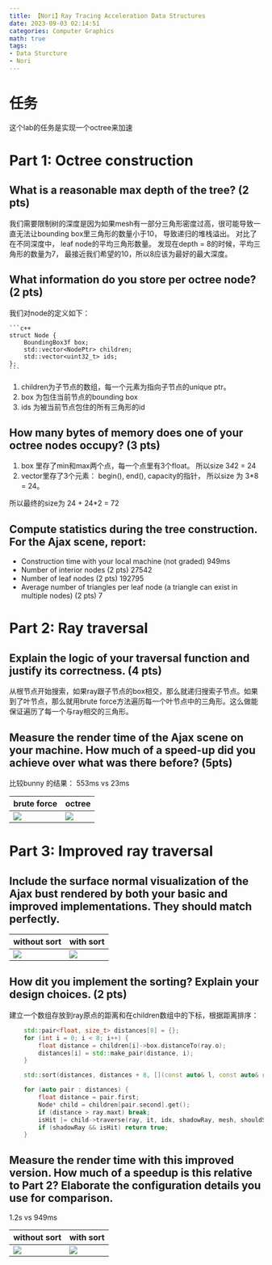 ```yaml
---
title: 【Nori】Ray Tracing Acceleration Data Structures
date: 2023-09-03 02:14:51
categories: Computer Graphics
math: true
tags:
- Data Sturcture
- Nori
---
```

# 任务
这个lab的任务是实现一个octree来加速

# Part 1: Octree construction

## What is a reasonable max depth of the tree? (2 pts)
我们需要限制树的深度是因为如果mesh有一部分三角形密度过高，很可能导致一直无法让bounding box里三角形的数量小于10， 导致递归的堆栈溢出。
对比了在不同深度中， leaf node的平均三角形数量。 发现在depth = 8的时候，平均三角形的数量为7， 最接近我们希望的10，所以8应该为最好的最大深度。

## What information do you store per octree node? (2 pts)
我们对node的定义如下：

    ```c++
    struct Node {
        BoundingBox3f box;
        std::vector<NodePtr> children;
        std::vector<uint32_t> ids;
    };
    ```

1. children为子节点的数组，每一个元素为指向子节点的unique ptr。
2. box 为包住当前节点的bounding box
3. ids 为被当前节点包住的所有三角形的id

## How many bytes of memory does one of your octree nodes occupy? (3 pts)

1. box 里存了min和max两个点，每一个点里有3个float。 所以size 3*4*2 = 24
2. vector里存了3个元素： begin(), end(), capacity的指针， 所以size 为 3*8 = 24。

所以最终的size为 24 + 24*2 = 72


## Compute statistics during the tree construction. For the Ajax scene, report:

- Construction time with your local machine (not graded)
        949ms
- Number of interior nodes (2 pts)
        27542
- Number of leaf nodes (2 pts)
        192795
- Average number of triangles per leaf node (a triangle can exist in multiple nodes) (2 pts)
        7


# Part 2: Ray traversal

## Explain the logic of your traversal function and justify its correctness. (4 pts)


从根节点开始搜索，如果ray跟子节点的box相交，那么就递归搜索子节点。如果到了叶节点，那么就用brute force方法遍历每一个叶节点中的三角形。这么做能保证遍历了每一个与ray相交的三角形。

## Measure the render time of the Ajax scene on your machine. How much of a speed-up did you achieve over what was there before? (5pts)

比较bunny 的结果： 553ms vs 23ms


|brute force| octree|
|--- | --- |
|![](bunny_brute.png)|![](bunny_oct.png)|
# Part 3: Improved ray traversal
## Include the surface normal visualization of the Ajax bust rendered by both your basic and improved implementations. They should match perfectly.

|without sort| with sort|
|--- | --- |
|![](ajax.png)|![](ajax_sort.png)|

## How dit you implement the sorting? Explain your design choices. (2 pts)

建立一个数组存放到ray原点的距离和在children数组中的下标，根据距离排序：

```c++
    std::pair<float, size_t> distances[8] = {};
    for (int i = 0; i < 8; i++) {
        float distance = children[i]->box.distanceTo(ray.o);
        distances[i] = std::make_pair(distance, i);
    }

    std::sort(distances, distances + 8, [](const auto& l, const auto& r) { return l.first < r.first; });

    for (auto pair : distances) {
        float distance = pair.first;
        Node* child = children[pair.second].get();
        if (distance > ray.maxt) break;
        isHit |= child->traverse(ray, it, idx, shadowRay, mesh, shouldSort);
        if (shadowRay && isHit) return true;
    }
```

## Measure the render time with this improved version. How much of a speedup is this relative to Part 2? Elaborate the configuration details you use for comparison.

1.2s vs 949ms


|without sort| with sort|
|--- | --- |
|![](ajax_perf.png)|![](ajax_sort_perf.png)|

